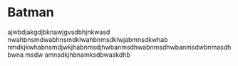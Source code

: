 # Batman

ajwbdjakgdjbknawjgvsdbhjnkwasd nwahbnsmdwabhnsmdklwahbnmsdklwjabmnsdkwhab nmdkjkwhabnsmdjwkjhabnmsdjhwbanmsdhwabnmsdhwbanmsdwbnmasdhbwna msdw amnsdkjhbnamksdbwaskdhb 
